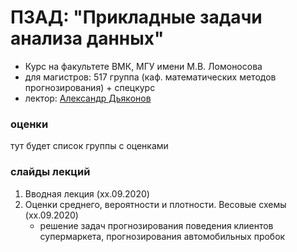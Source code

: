 # ПЗАД: "Прикладные задачи анализа данных"

* Курс на факультете ВМК, МГУ имени М.В. Ломоносова
* для магистров: 517 группа (каф. математических методов прогнозирования) + спецкурс
* лектор: [Александр Дьяконов](https://dyakonov.org/ag/)

### оценки

тут будет список группы с оценками

### слайды лекций


1. Вводная лекция (xx.09.2020)
2. Оценки среднего, вероятности и плотности. Весовые схемы (xx.09.2020)
   + решение задач прогнозирования поведения клиентов супермаркета, прогнозирования автомобильных пробок

